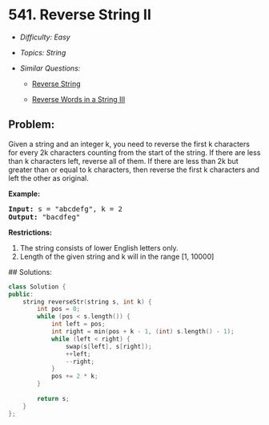 # 541. Reverse String II

* *Difficulty: Easy*

* *Topics: String*

* *Similar Questions:*

  * [Reverse String](reverse-string.md)

  * [Reverse Words in a String III](reverse-words-in-a-string-iii.md)

## Problem:

</p>
Given a string and an integer k, you need to reverse the first k characters for every 2k characters counting from the start of the string. If there are less than k characters left, reverse all of them. If there are less than 2k but greater than or equal to k characters, then reverse the first k characters and left the other as original.
</p>

<p><b>Example:</b><br />
<pre>
<b>Input:</b> s = "abcdefg", k = 2
<b>Output:</b> "bacdfeg"
</pre>
</p>

<b>Restrictions:</b> </b>
<ol>
<li> The string consists of lower English letters only.</li>
<li> Length of the given string and k will in the range [1, 10000]</li>
</ol>
## Solutions:

```c++
class Solution {
public:
    string reverseStr(string s, int k) {
        int pos = 0;
        while (pos < s.length()) {
            int left = pos;
            int right = min(pos + k - 1, (int) s.length() - 1);
            while (left < right) {
                swap(s[left], s[right]);
                ++left;
                --right;
            }
            pos += 2 * k;
        }
        
        return s;
    }
};
```
